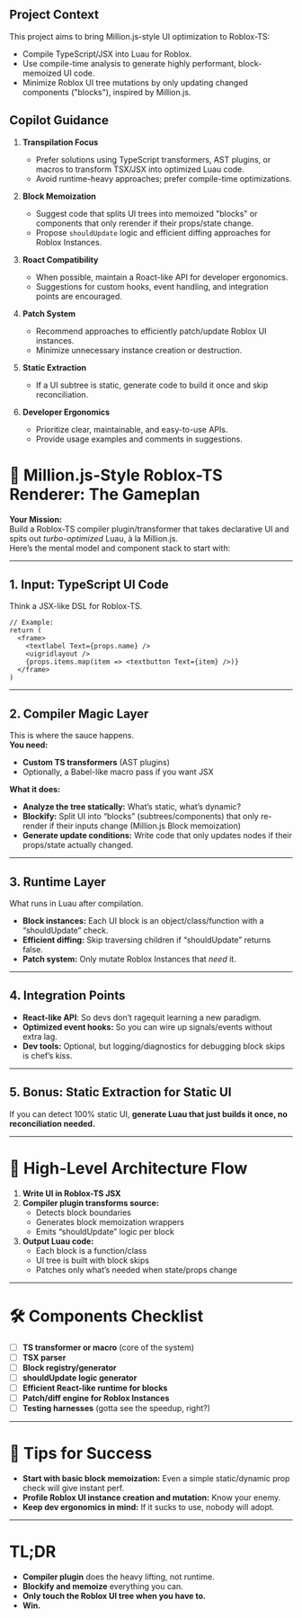 ## Project Context
This project aims to bring Million.js-style UI optimization to Roblox-TS:
- Compile TypeScript/JSX into Luau for Roblox.
- Use compile-time analysis to generate highly performant, block-memoized UI code.
- Minimize Roblox UI tree mutations by only updating changed components ("blocks"), inspired by Million.js.

## Copilot Guidance

1. **Transpilation Focus**  
   - Prefer solutions using TypeScript transformers, AST plugins, or macros to transform TSX/JSX into optimized Luau code.
   - Avoid runtime-heavy approaches; prefer compile-time optimizations.

2. **Block Memoization**  
   - Suggest code that splits UI trees into memoized "blocks" or components that only rerender if their props/state change.
   - Propose `shouldUpdate` logic and efficient diffing approaches for Roblox Instances.

3. **Roact Compatibility**  
   - When possible, maintain a Roact-like API for developer ergonomics.
   - Suggestions for custom hooks, event handling, and integration points are encouraged.

4. **Patch System**  
   - Recommend approaches to efficiently patch/update Roblox UI instances.
   - Minimize unnecessary instance creation or destruction.

5. **Static Extraction**  
   - If a UI subtree is static, generate code to build it once and skip reconciliation.

6. **Developer Ergonomics**  
   - Prioritize clear, maintainable, and easy-to-use APIs.
   - Provide usage examples and comments in suggestions.

# 🚀 Million.js-Style Roblox-TS Renderer: The Gameplan

**Your Mission:**  
Build a Roblox-TS compiler plugin/transformer that takes declarative UI and spits out *turbo-optimized* Luau, à la Million.js.  
Here’s the mental model and component stack to start with:

---

## 1. **Input: TypeScript UI Code**
Think a JSX-like DSL for Roblox-TS.

```tsx
// Example: 
return (
  <frame>
    <textlabel Text={props.name} />
    <uigridlayout />
    {props.items.map(item => <textbutton Text={item} />)}
  </frame>
)
```

---

## 2. **Compiler Magic Layer**
This is where the sauce happens.  
**You need:**  
- **Custom TS transformers** (AST plugins)
- Optionally, a Babel-like macro pass if you want JSX

**What it does:**
- **Analyze the tree statically:** What’s static, what’s dynamic?
- **Blockify:** Split UI into “blocks” (subtrees/components) that only re-render if their inputs change (Million.js Block memoization)
- **Generate update conditions:** Write code that only updates nodes if their props/state actually changed.

---

## 3. **Runtime Layer**
What runs in Luau after compilation.

- **Block instances:** Each UI block is an object/class/function with a “shouldUpdate” check.
- **Efficient diffing:** Skip traversing children if “shouldUpdate” returns false.
- **Patch system:** Only mutate Roblox Instances that *need* it.

---

## 4. **Integration Points**
- **React-like API**: So devs don’t ragequit learning a new paradigm.
- **Optimized event hooks:** So you can wire up signals/events without extra lag.
- **Dev tools:** Optional, but logging/diagnostics for debugging block skips is chef’s kiss.

---

## 5. **Bonus: Static Extraction for Static UI**
If you can detect 100% static UI, **generate Luau that just builds it once, no reconciliation needed.**

---

# 🧩 **High-Level Architecture Flow**

1. **Write UI in Roblox-TS JSX**
2. **Compiler plugin transforms source:**
   - Detects block boundaries
   - Generates block memoization wrappers
   - Emits “shouldUpdate” logic per block
3. **Output Luau code:**
   - Each block is a function/class
   - UI tree is built with block skips
   - Patches only what’s needed when state/props change

---

# 🛠️ **Components Checklist**

- [ ] **TS transformer or macro** (core of the system)
- [ ] **TSX parser**
- [ ] **Block registry/generator**
- [ ] **shouldUpdate logic generator**
- [ ] **Efficient React-like runtime for blocks**
- [ ] **Patch/diff engine for Roblox Instances**
- [ ] **Testing harnesses** (gotta see the speedup, right?)

---

# 🧠 **Tips for Success**

- **Start with basic block memoization:** Even a simple static/dynamic prop check will give instant perf.
- **Profile Roblox UI instance creation and mutation:** Know your enemy.
- **Keep dev ergonomics in mind:** If it sucks to use, nobody will adopt.

---

# TL;DR
- **Compiler plugin** does the heavy lifting, not runtime.
- **Blockify and memoize** everything you can.
- **Only touch the Roblox UI tree when you have to.**
- **Win.**
